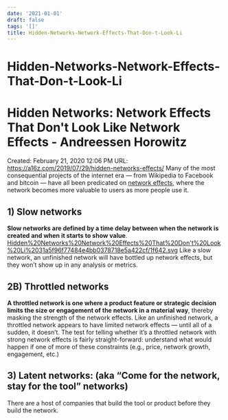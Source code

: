 ```yaml
---
date: '2021-01-01'
draft: false
tags: '[]'
title: Hidden-Networks-Network-Effects-That-Don-t-Look-Li
---
```


# Hidden-Networks-Network-Effects-That-Don-t-Look-Li

# Hidden Networks: Network Effects That Don't Look Like Network Effects - Andreessen Horowitz
Created: February 21, 2020 12:06 PM
URL: https://a16z.com/2019/07/29/hidden-networks-effects/
Many of the most consequential projects of the internet era — from Wikipedia to Facebook and bitcoin — have all been predicated on [network effects](https://a16z.com/2016/03/07/all-about-network-effects/), where the network becomes more valuable to users as more people use it.
## 1) Slow networks
**Slow networks are defined by a time delay between when the network is created and when it starts to show value**.
[Hidden%20Networks%20Network%20Effects%20That%20Don't%20Look%20Li%2031a5f96f77484e4bb0378718e5a422cf/1f642.svg](Hidden%20Networks%20Network%20Effects%20That%20Don't%20Look%20Li%2031a5f96f77484e4bb0378718e5a422cf/1f642.svg)
Like a slow network, an unfinished network will have bottled up network effects, but they won’t show up in any analysis or metrics.
## 2B) Throttled networks
**A throttled network is one where a product feature or strategic decision limits the size or engagement of the network in a material way**, thereby masking the strength of the network effects.
Like an unfinished network, a throttled network appears to have limited network effects — until all of a sudden, it doesn’t.
The test for telling whether it’s a throttled network with strong network effects is fairly straight-forward: understand what would happen if one of more of these constraints (e.g., price, network growth, engagement, etc.)
## 3) Latent networks: (aka “Come for the network, stay for the tool” networks)
There are a host of companies that build the tool or product before they build the network.
